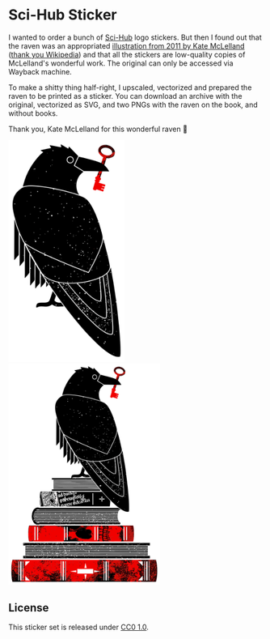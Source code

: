 # Sci-Hub Sticker
I wanted to order a bunch of [Sci-Hub](https://sci-hub.se/) logo stickers. But then I found out that the raven was an appropriated [illustration from 2011 by Kate McLelland](https://web.archive.org/web/20200622215842/https://gossipwolf.blogspot.com/2011/11/final-postcards-revealed.html) ([thank you Wikipedia](https://en.wikipedia.org/wiki/File:Scihub_raven.png)) and that all the stickers are low-quality copies of McLelland's wonderful work. The original can only be accessed via Wayback machine.

To make a shitty thing half-right, I upscaled, vectorized and prepared the raven to be printed as a sticker. You can download an archive with the original, vectorized as SVG, and two PNGs with the raven on the book, and without books.

Thank you, Kate McLelland for this wonderful raven 💖

<img src="vectors/omnious_raven_only.svg" width="230">
<img src="vectors/omnious_raven_books.svg" width="300">

## License
This sticker set is released under [CC0 1.0](LICENSE).

